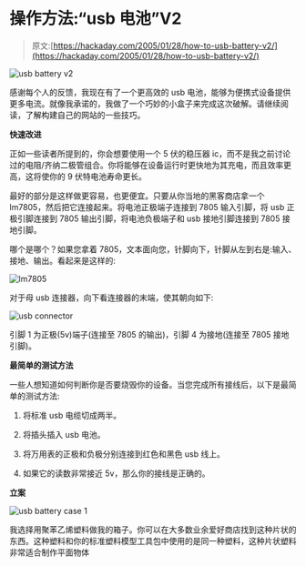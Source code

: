 # 操作方法:“usb 电池”V2

> 原文:[https://hackaday.com/2005/01/28/how-to-usb-battery-v2/](https://hackaday.com/2005/01/28/how-to-usb-battery-v2/)

![usb battery v2](../Images/905fd9910d7b2ebf9cef7c2b77ed2341.png)

感谢每个人的反馈，我现在有了一个更高效的 usb 电池，能够为便携式设备提供更多电流。就像我承诺的，我做了一个巧妙的小盒子来完成这次破解。请继续阅读，了解构建自己的网站的一些技巧。

**快速改进**

正如一些读者所提到的，你会想要使用一个 5 伏的稳压器 ic，而不是我之前讨论过的电阻/齐纳二极管组合。你将能够在设备运行时更快地为其充电，而且效率更高，这将使你的 9 伏特电池寿命更长。

最好的部分是这样做更容易，也更便宜。只要从你当地的黑客商店拿一个 lm7805，然后把它连接起来。将电池正极端子连接到 7805 输入引脚，将 usb 正极引脚连接到 7805 输出引脚，将电池负极端子和 usb 接地引脚连接到 7805 接地引脚。

哪个是哪个？如果您拿着 7805，文本面向您，针脚向下，针脚从左到右是:输入、接地、输出。看起来是这样的:

![lm7805](../Images/6d482274766c4fea60d060597fe0f3b9.png)

对于母 usb 连接器，向下看连接器的末端，使其朝向如下:

![usb connector](../Images/6328bb8fd589ae869ee44f1ca15bfef9.png)

引脚 1 为正极(5v)端子(连接至 7805 的输出)，引脚 4 为接地(连接至 7805 接地引脚)。

**最简单的测试方法**

一些人想知道如何判断你是否要烧毁你的设备。当您完成所有接线后，以下是最简单的测试方法:

1.  将标准 usb 电缆切成两半。

2.  将插头插入 usb 电池。

3.  将万用表的正极和负极分别连接到红色和黑色 usb 线上。

4.  如果它的读数非常接近 5v，那么你的接线是正确的。

**立案**

![usb battery case 1](../Images/2a94b4d8bee06941f6fcf527f129b779.png)

我选择用聚苯乙烯塑料做我的箱子。你可以在大多数业余爱好商店找到这种片状的东西。这种塑料和你的标准塑料模型工具包中使用的是同一种塑料，这种片状塑料非常适合制作平面物体